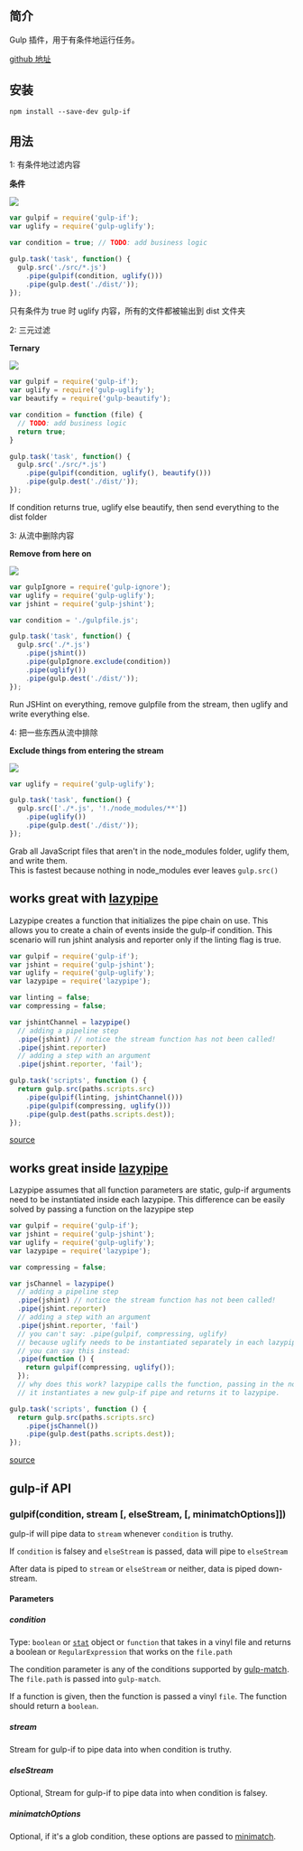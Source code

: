 ## 简介

Gulp 插件，用于有条件地运行任务。

[github 地址](https://github.com/robrich/gulp-if)

## 安装

```
npm install --save-dev gulp-if
```

## 用法

1: 有条件地过滤内容

**条件**

![](https://rawgithub.com/robrich/gulp-if/master/img/condition.svg)

```javascript
var gulpif = require('gulp-if');
var uglify = require('gulp-uglify');

var condition = true; // TODO: add business logic

gulp.task('task', function() {
  gulp.src('./src/*.js')
    .pipe(gulpif(condition, uglify()))
    .pipe(gulp.dest('./dist/'));
});
```

只有条件为 true 时 uglify 内容，所有的文件都被输出到 dist 文件夹

2: 三元过滤

**Ternary**

![](https://rawgithub.com/robrich/gulp-if/master/img/ternary.svg)

```javascript
var gulpif = require('gulp-if');
var uglify = require('gulp-uglify');
var beautify = require('gulp-beautify');

var condition = function (file) {
  // TODO: add business logic
  return true;
}

gulp.task('task', function() {
  gulp.src('./src/*.js')
    .pipe(gulpif(condition, uglify(), beautify()))
    .pipe(gulp.dest('./dist/'));
});
```

If condition returns true, uglify else beautify, then send everything to the dist folder

3: 从流中删除内容

**Remove from here on**

![](https://rawgithub.com/robrich/gulp-if/master/img/exclude.svg)

```javascript
var gulpIgnore = require('gulp-ignore');
var uglify = require('gulp-uglify');
var jshint = require('gulp-jshint');

var condition = './gulpfile.js';

gulp.task('task', function() {
  gulp.src('./*.js')
    .pipe(jshint())
    .pipe(gulpIgnore.exclude(condition))
    .pipe(uglify())
    .pipe(gulp.dest('./dist/'));
});
```

Run JSHint on everything, remove gulpfile from the stream, then uglify and write everything else.

4: 把一些东西从流中排除

**Exclude things from entering the stream**

![](https://rawgithub.com/robrich/gulp-if/master/img/glob.svg)

```javascript
var uglify = require('gulp-uglify');

gulp.task('task', function() {
  gulp.src(['./*.js', '!./node_modules/**'])
    .pipe(uglify())
    .pipe(gulp.dest('./dist/'));
});
```

Grab all JavaScript files that aren't in the node\_modules folder, uglify them, and write them.  
This is fastest because nothing in node\_modules ever leaves `gulp.src()`

## works great with [lazypipe](https://github.com/OverZealous/lazypipe)

Lazypipe creates a function that initializes the pipe chain on use.  This allows you to create a chain of events inside the gulp-if condition.  This scenario will run jshint analysis and reporter only if the linting flag is true.

```js
var gulpif = require('gulp-if');
var jshint = require('gulp-jshint');
var uglify = require('gulp-uglify');
var lazypipe = require('lazypipe');

var linting = false;
var compressing = false;

var jshintChannel = lazypipe()
  // adding a pipeline step
  .pipe(jshint) // notice the stream function has not been called!
  .pipe(jshint.reporter)
  // adding a step with an argument
  .pipe(jshint.reporter, 'fail');

gulp.task('scripts', function () {
  return gulp.src(paths.scripts.src)
    .pipe(gulpif(linting, jshintChannel()))
    .pipe(gulpif(compressing, uglify()))
    .pipe(gulp.dest(paths.scripts.dest));
});
```

[source](https://github.com/spenceralger/gulp-jshint/issues/38#issuecomment-40423932)

## works great inside [lazypipe](https://github.com/OverZealous/lazypipe)

Lazypipe assumes that all function parameters are static, gulp-if arguments need to be instantiated inside each lazypipe.  This difference can be easily solved by passing a function on the lazypipe step

```js
var gulpif = require('gulp-if');
var jshint = require('gulp-jshint');
var uglify = require('gulp-uglify');
var lazypipe = require('lazypipe');

var compressing = false;

var jsChannel = lazypipe()
  // adding a pipeline step
  .pipe(jshint) // notice the stream function has not been called!
  .pipe(jshint.reporter)
  // adding a step with an argument
  .pipe(jshint.reporter, 'fail')
  // you can't say: .pipe(gulpif, compressing, uglify)
  // because uglify needs to be instantiated separately in each lazypipe instance
  // you can say this instead:
  .pipe(function () {
    return gulpif(compressing, uglify());
  });
  // why does this work? lazypipe calls the function, passing in the no arguments to it,
  // it instantiates a new gulp-if pipe and returns it to lazypipe.

gulp.task('scripts', function () {
  return gulp.src(paths.scripts.src)
    .pipe(jsChannel())
    .pipe(gulp.dest(paths.scripts.dest));
});
```

[source](https://github.com/robrich/gulp-if/issues/32)

## gulp-if API

### gulpif\(condition, stream \[, elseStream, \[, minimatchOptions\]\]\)

gulp-if will pipe data to `stream` whenever `condition` is truthy.

If `condition` is falsey and `elseStream` is passed, data will pipe to `elseStream`

After data is piped to `stream` or `elseStream` or neither, data is piped down-stream.

#### Parameters

##### condition

Type: `boolean` or [`stat`](http://nodejs.org/api/fs.html#fs_class_fs_stats) object or `function` that takes in a vinyl file and returns a boolean or `RegularExpression` that works on the `file.path`

The condition parameter is any of the conditions supported by [gulp-match](https://github.com/robrich/gulp-match).  The `file.path` is passed into `gulp-match`.

If a function is given, then the function is passed a vinyl `file`. The function should return a `boolean`.

##### stream

Stream for gulp-if to pipe data into when condition is truthy.

##### elseStream

Optional, Stream for gulp-if to pipe data into when condition is falsey.

##### minimatchOptions

Optional, if it's a glob condition, these options are passed to [minimatch](https://github.com/isaacs/minimatch).


